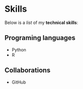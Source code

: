 # Skills 

Below is a _list_ of my **technical skills**:

## Programing languages
- Python
- R

## Collaborations
- GitHub
